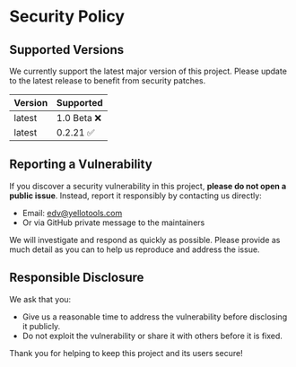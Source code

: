 # Security Policy

## Supported Versions

We currently support the latest major version of this project. Please update to the latest release to benefit from security patches.

| Version | Supported          |
| ------- | ----------------- |
| latest  | 1.0 Beta ❌ |
| latest  | 0.2.21 ✅|

## Reporting a Vulnerability

If you discover a security vulnerability in this project, **please do not open a public issue**. Instead, report it responsibly by contacting us directly:

- Email: edv@yellotools.com
- Or via GitHub private message to the maintainers

We will investigate and respond as quickly as possible. Please provide as much detail as you can to help us reproduce and address the issue.

## Responsible Disclosure

We ask that you:
- Give us a reasonable time to address the vulnerability before disclosing it publicly.
- Do not exploit the vulnerability or share it with others before it is fixed.

Thank you for helping to keep this project and its users secure!
